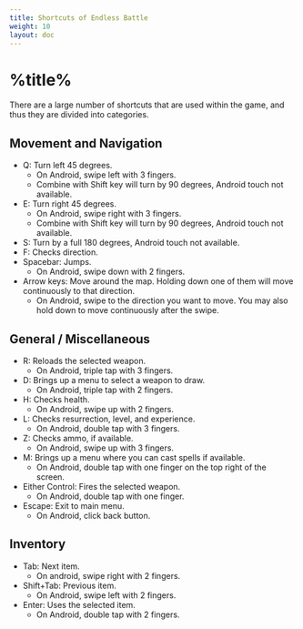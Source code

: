 ```yaml
---
title: Shortcuts of Endless Battle
weight: 10
layout: doc
---
```

# %title%
There are a large number of shortcuts that are used within the game, and thus they are divided into categories.

## Movement and Navigation
- Q: Turn left 45 degrees.
	- On Android, swipe left with 3 fingers.
	- Combine with Shift key will turn by 90 degrees, Android touch not available.
- E: Turn right 45 degrees.
	- On Android, swipe right with 3 fingers.
	- Combine with Shift key will turn by 90 degrees, Android touch not available.
- S: Turn by a full 180 degrees, Android touch not available.
- F: Checks direction.
- Spacebar: Jumps.
	- On Android, swipe down with 2 fingers.
- Arrow keys: Move around the map. Holding down one of them will move continuously to that direction.
	- On Android, swipe to the direction you want to move. You may also hold down to move continuously after the swipe.

## General / Miscellaneous
- R: Reloads the selected weapon.
	- On Android, triple tap with 3 fingers.
- D: Brings up a menu to select a weapon to draw.
	- On Android, triple tap with 2 fingers.
- H: Checks health.
	- On Android, swipe up with 2 fingers.
- L: Checks resurrection, level, and experience.
	- On Android, double tap with 3 fingers.
- Z: Checks ammo, if available.
	- On Android, swipe up with 3 fingers.
- M: Brings up a menu where you can cast spells if available.
	- On Android, double tap with one finger on the top right of the screen.
- Either Control: Fires the selected weapon.
	- On Android, double tap with one finger.
- Escape: Exit to main menu.
	- On Android, click back button.

## Inventory
- Tab: Next item.
	- On android, swipe right with 2 fingers.
- Shift+Tab: Previous item.
	- On Android, swipe left with 2 fingers.
- Enter: Uses the selected item.
	- On Android, double tap with 2 fingers.